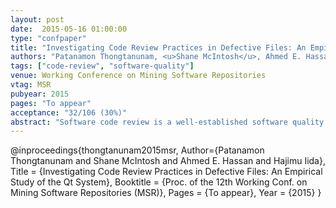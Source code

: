 ```yaml
---
layout: post
date:  2015-05-16 01:00:00
type: "confpaper"
title: "Investigating Code Review Practices in Defective Files: An Empirical Study of the Qt System"
authors: "Patanamon Thongtanunam, <u>Shane McIntosh</u>, Ahmed E. Hassan, and Hajimu Iida"
tags: ["code-review", "software-quality"]
venue: Working Conference on Mining Software Repositories
vtag: MSR
pubyear: 2015
pages: "To appear"
acceptance: "32/106 (30%)"
abstract: "Software code review is a well-established software quality practice. Recently, Modern Code Review (MCR) has been widely adopted in both open source and industrial projects. To evaluate the impact that characteristics of MCR practices have on software quality, this paper comparatively studies MCR practices in defective and clean source code files. We investigate defective files along two perspectives: 1) files that will eventually have defects (i.e., future-defective files) and 2) files that have historically been defective (i.e., risky files). Through an empirical study of 11,736 reviews of changes to 24,486 files from the Qt open source system, we find that both future-defective files and risky files tend to be reviewed less rigorously than their clean counterparts. We also find that the concerns addressed during the code reviews of both defective and clean files tend to enhance evolvability, i.e., ease future maintenance (like documentation), rather than focus on functional issues (like incorrect program logic). Our findings suggest that although functionality concerns are rarely addressed during code review, the rigour of the reviewing process that is applied to a source code file throughout a development cycle shares a link with its defect proneness."
---
```

@inproceedings{thongtanunam2015msr,
	Author={Patanamon Thongtanunam and Shane McIntosh and Ahmed E. Hassan and Hajimu Iida},
	Title = {Investigating Code Review Practices in Defective Files: An Empirical Study of the Qt System},
	Booktitle = {Proc. of the 12th Working Conf. on Mining Software Repositories (MSR)},
	Pages = {To appear},
	Year = {2015}
}
